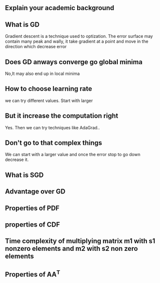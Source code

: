 Explain your academic background
-
What is GD
-
Gradient descent is a technique used to optization. The error surface may contain many peak and wally, it take gradient at a point and move in the direction which decrease error

Does GD anways converge go global minima
-
No,It may also end up in local minima

How to choose learning rate
-
we can try different values. Start with larger

But it increase the computation right
-
Yes. Then we can try techniques like AdaGrad..

Don't go to that complex things
-
We can start with a larger value and once the error stop to go down decrease it.




What is SGD
-
Advantage over GD
-
Properties of PDF
-
properties of CDF
-

Time complexity of multiplying matrix m1 with s1 nonzero elements and m2 with s2 non zero elements
-

Properties of AA<sup>T</sup>
-
